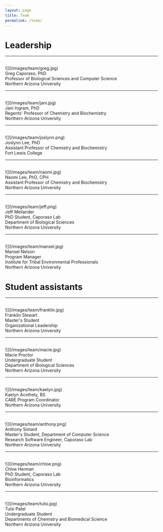 ```yaml
---
layout: page
title: Team
permalink: /team/
---
```


# Leadership

<hr><br>
![](/images/team/greg.jpg)<br>
Greg Caporaso, PhD<br>
Professor of Biological Sciences and Computer Science<br>
Northern Arizona University

<hr><br>
![](/images/team/jani.jpg)<br>
Jani Ingram, PhD<br>
Regents' Professor of Chemistry and Biochemistry<br>
Northern Arizona University

<hr><br>
![](/images/team/joslynn.png)<br>
Joslynn Lee, PhD<br>
Assistant Professor of Chemistry and Biochemistry<br>
Fort Lewis College<br>

<hr><br>
![](/images/team/naomi.jpg)<br>
Naomi Lee, PhD, CPH<br>
Assistant Professor of Chemistry and Biochemistry<br>
Northern Arizona University

<hr><br>
![](/images/team/jeff.png)<br>
Jeff Meilander<br>
PhD Student, Caporaso Lab<br>
Department of Biological Sciences<br>
Northern Arizona University

<hr><br>
![](/images/team/mansel.jpg)<br>
Mansel Nelson<br>
Program Manager<br>
Institute for Tribal Environmental Professionals<br>
Northern Arizona University

# Student assistants

<hr><br>
![](/images/team/franklin.jpg)<br>
Franklin Stewart<br>
Master's Student<br>
Organizational Leadership<br>
Northern Arizona University

<hr><br>
![](/images/team/macie.jpg)<br>
Macie Proctor<br>
Undergraduate Student<br>
Department of Biological Sciences<br>
Northern Arizona University

<hr><br>
![](/images/team/kaelyn.jpg)<br>
Kaelyn Acothely, BS<br>
CARE Program Coordinator<br>
Northern Arizona University<br>

<hr><br>
![](/images/team/anthony.png)<br>
Anthony Simard<br>
Master's Student, Department of Computer Science<br>
Research Software Engineer, Caporaso Lab<br>
Northern Arizona University

<hr><br>
![](/images/team/chloe.png)<br>
Chloe Herman<br>
PhD Student, Caporaso Lab<br>
Bioinformatics<br>
Northern Arizona University

<hr><br>
![](/images/team/tulsi.jpg)<br>
Tulsi Patel<br>
Undergraduate Student<br>
Departments of Chemistry and Biomedical Science<br>
Northern Arizona University


